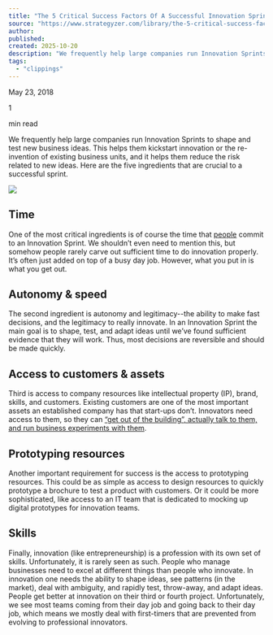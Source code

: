 ```yaml
---
title: "The 5 Critical Success Factors Of A Successful Innovation Sprint"
source: "https://www.strategyzer.com/library/the-5-critical-success-factors-of-a-successful-innovation-sprint"
author:
published:
created: 2025-10-20
description: "We frequently help large companies run Innovation Sprints to shape and test new business ideas."
tags:
  - "clippings"
---
```

May 23, 2018

1

min read

We frequently help large companies run Innovation Sprints to shape and test new business ideas. This helps them kickstart innovation or the re-invention of existing business units, and it helps them reduce the risk related to new ideas. Here are the five ingredients that are crucial to a successful sprint.

![](https://cdn.prod.website-files.com/64830736e7f43d491d70ef30/649c1b8c739a02564ce1643a_Strategyzer_Innovation_Sprint_Critical_Factors-2.png)

## Time

One of the most critical ingredients is of course the time that [people](https://www.strategyzer.com/library/professional-innovation-requires-time-resources) commit to an Innovation Sprint. We shouldn’t even need to mention this, but somehow people rarely carve out sufficient time to do innovation properly. It’s often just added on top of a busy day job. However, what you put in is what you get out.

## Autonomy & speed

The second ingredient is autonomy and legitimacy--the ability to make fast decisions, and the legitimacy to really innovate. In an Innovation Sprint the main goal is to shape, test, and adapt ideas until we’ve found sufficient evidence that they will work. Thus, most decisions are reversible and should be made quickly.

## Access to customers & assets

Third is access to company resources like intellectual property (IP), brand, skills, and customers. Existing customers are one of the most important assets an established company has that start-ups don’t. Innovators need access to them, so they can [“get out of the building”, actually talk to them, and run business experiments with them](https://www.strategyzer.com/library/corporate-innovators-need-access-to-customers).

## Prototyping resources

Another important requirement for success is the access to prototyping resources. This could be as simple as access to design resources to quickly prototype a brochure to test a product with customers. Or it could be more sophisticated, like access to an IT team that is dedicated to mocking up digital prototypes for innovation teams.

## Skills

Finally, innovation (like entrepreneurship) is a profession with its own set of skills. Unfortunately, it is rarely seen as such. People who manage businesses need to excel at different things than people who innovate. In innovation one needs the ability to shape ideas, see patterns (in the market), deal with ambiguity, and rapidly test, throw-away, and adapt ideas. People get better at innovation on their third or fourth project. Unfortunately, we see most teams coming from their day job and going back to their day job, which means we mostly deal with first-timers that are prevented from evolving to professional innovators.